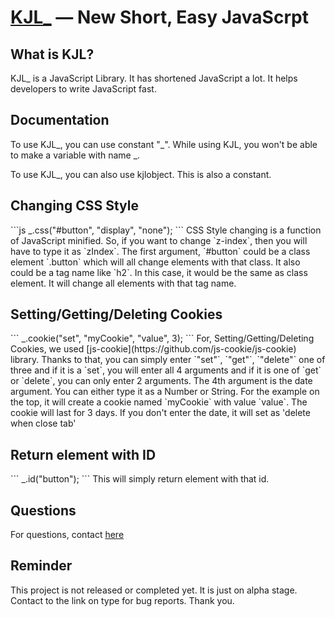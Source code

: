 [KJL_](https://iq-tree.github.io/KJL_) — New Short, Easy JavaScrpt
==================================================

What is KJL?
--------------------------------------
KJL_ is a JavaScript Library. It has shortened JavaScript a lot. It helps developers to write JavaScript fast.


Documentation
--------------------------------------
To use KJL_, you can use constant "_". While using KJL, you won't be able to make a variable with name _.

To use KJL_, you can also use kjlobject. This is also a constant.

<h2>Changing CSS Style</h2>
```js
_.css("#button", "display", "none");
```
CSS Style changing is a function of JavaScript minified.
So, if you want to change `z-index`, then you will have to type it as `zIndex`.
The first argument, `#button` could be a class element `.button` which will all change elements with that class. It also could be a tag name like `h2`. In this case, it would be the same as class element. It will change all elements with that tag name.

<h2>Setting/Getting/Deleting Cookies</h2>
```
_.cookie("set", "myCookie", "value", 3);
```
For, Setting/Getting/Deleting Cookies, we used [js-cookie](https://github.com/js-cookie/js-cookie) library.
Thanks to that, you can simply enter `"set"`, `"get"`, `"delete"` one of three and if it is a `set`, you will enter all 4 arguments and if it is one of `get` or `delete`, you can only enter 2 arguments.
The 4th argument is the date argument. You can either type it as a Number or String.
For the example on the top, it will create a cookie named `myCookie` with value `value`. The cookie will last for 3 days.
If you don't enter the date, it will set as 'delete when close tab'

<h2>Return element with ID</h2>
```
_.id("button");
```
This will simply return element with that id.



Questions
--------------------------------------
For questions, contact [here](mailto:desbey7@naver.com)


Reminder
--------------------------------------
This project is not released or completed yet.
It is just on alpha stage.
Contact to the link on type for bug reports.
Thank you.
